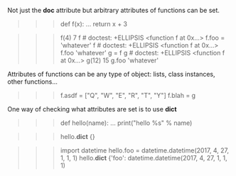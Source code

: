 Not just the __doc__ attribute but arbitrary attributes of functions can be set.

>>> def f(x):
...     return x + 3

>>> f(4)
7
>>> f  # doctest: +ELLIPSIS
<function f at 0x...>
>>> f.foo = 'whatever'
>>> f  # doctest: +ELLIPSIS
<function f at 0x...>
>>> f.foo
'whatever'
>>> g = f
>>> g  # doctest: +ELLIPSIS
<function f at 0x...>
>>> g(12)
15
>>> g.foo
'whatever'

Attributes of functions can be any type of object: lists, class instances, other functions...
>>> f.asdf = ["Q", "W", "E", "R", "T", "Y"]
>>> f.blah = g


One way of checking what attributes are set is to use __dict__
>>> def hello(name):
...     print("hello %s" % name)

>>> hello.__dict__
{}

>>> import datetime
>>> hello.foo = datetime.datetime(2017, 4, 27, 1, 1, 1)
>>> hello.__dict__
{'foo': datetime.datetime(2017, 4, 27, 1, 1, 1)
